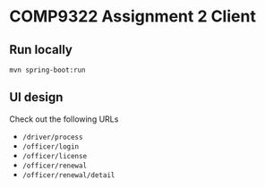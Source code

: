 # COMP9322 Assignment 2 Client

## Run locally

```
mvn spring-boot:run
```

## UI design

Check out the following URLs

- `/driver/process`
- `/officer/login`
- `/officer/license`
- `/officer/renewal`
- `/officer/renewal/detail`
